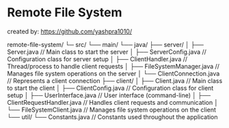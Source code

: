 # Remote File System
created by: https://github.com/yashpra1010/

remote-file-system/
└─ src/
   └── main/
       └── java/
           ├── server/
           │   ├── Server.java                    // Main class to start the server
           │   ├── ServerConfig.java              // Configuration class for server setup
           │   ├── ClientHandler.java             // Thread/process to handle client requests
           │   ├── FileSystemManager.java         // Manages file system operations on the server
           │   └── ClientConnection.java          // Represents a client connection
           ├── client/
           │   ├── Client.java                    // Main class to start the client
           │   ├── ClientConfig.java              // Configuration class for client setup
           │   ├── UserInterface.java             // User interface (command-line)
           │   ├── ClientRequestHandler.java      // Handles client requests and communication
           │   └── FileSystemClient.java          // Manages file system operations on the client
           └── util/
               └── Constants.java                 // Constants used throughout the application
